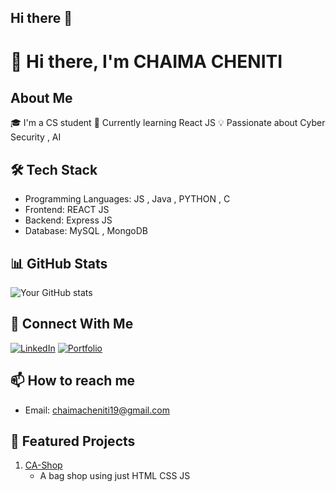 ## Hi there 👋

# 👋 Hi there, I'm CHAIMA CHENITI

## About Me
🎓 I'm a CS student 
🌱 Currently learning React JS
💡 Passionate about Cyber Security , AI

## 🛠️ Tech Stack
- Programming Languages: JS , Java , PYTHON , C 
- Frontend: REACT JS 
- Backend: Express JS
- Database: MySQL , MongoDB


## 📊 GitHub Stats
![Your GitHub stats](https://github-readme-stats.vercel.app/api?username=YourGitHubUsername&show_icons=true&theme=radical)

## 🤝 Connect With Me
[![LinkedIn](https://img.shields.io/badge/LinkedIn-0077B5?style=flat&logo=linkedin&logoColor=white)](https://www.linkedin.com/in/chaima-cheniti-0bb762242/)
[![Portfolio](https://img.shields.io/badge/Portfolio-000000?style=flat&logo=About.me&logoColor=white)](Your_Portfolio_URL)

## 📫 How to reach me
- Email: chaimacheniti19@gmail.com

## 🚀 Featured Projects
1. [CA-Shop](https://ca-bag-shop-9r9f.vercel.app/)
   - A bag shop using just HTML CSS JS
<!--2. [Project Name](Project_URL)
   - Brief description
3. [Project Name](Project_URL)
   - Brief description>
